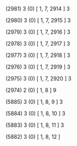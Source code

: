 (2981) 3 (0) [ 1, 7, 2914 ] 3 


(2980) 3 (0) [ 1, 7, 2915 ] 3 


(2979) 3 (0) [ 1, 7, 2916 ] 3 


(2978) 3 (0) [ 1, 7, 2917 ] 3 


(2977) 3 (0) [ 1, 7, 2918 ] 3 


(2976) 3 (0) [ 1, 7, 2919 ] 3 


(2975) 3 (0) [ 1, 7, 2920 ] 3 


(2974) 2 (0) [ 1, 8 ] 9 


(5885) 3 (0) [ 1, 8, 9 ] 3 


(5884) 3 (0) [ 1, 8, 10 ] 3 


(5883) 3 (0) [ 1, 8, 11 ] 3 


(5882) 3 (0) [ 1, 8, 12 ]  

